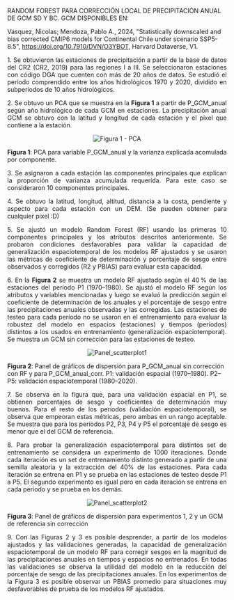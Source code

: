 RANDOM FOREST PARA CORRECCIÓN LOCAL DE PRECIPITACIÓN ANUAL DE GCM SD Y BC. GCM DISPONIBLES EN:

Vasquez, Nicolas; Mendoza, Pablo A., 2024, "Statistically downscaled and bias corrected CMIP6 models for Continental Chile under scenario SSP5-8.5", https://doi.org/10.7910/DVN/O3YBOT, Harvard Dataverse, V1.

<p align="justify">
1. Se obtuvieron las estaciones de precipitación a partir de la base de datos del CR2 (CR2, 2019) para las regiones I a III. Se seleccionaron estaciones con código DGA que cuenten con más de 20 años de datos.  
Se estudió el período comprendido entre los años hidrológicos 1970 y 2020, dividido en subperíodos de 10 años hidrológicos.
</p>

<p align="justify">
2. Se obtuvo un PCA que se muestra en la <strong>Figura 1</strong> a partir de P_GCM_anual según año hidrológico de cada GCM en estaciones. La precipitación anual GCM se obtuvo con la latitud y longitud de cada estación y el píxel que contiene a la estación.
</p>

<div align="center">
  <img src="https://raw.githubusercontent.com/FelipeRivas5492/RF_corrPP/main/PCA.png" alt="Figura 1 - PCA">
</div>
<p><strong>Figura 1</strong>: PCA para variable P_GCM_anual y la varianza explicada acomulada por componente.</p>

<p align="justify">
3. Se asignaron a cada estación las componentes principales que explican la proporción de varianza acumulada requerida. Para este caso se consideraron 10 componentes principales.
</p>

<p align="justify">
4. Se obtuvo la latitud, longitud, altitud, distancia a la costa, pendiente y aspecto para cada estación con un DEM. (Se pueden obtener para cualquier pixel :D)
</p>

<p align="justify">
5. Se ajustó un modelo Random Forest (RF) usando las primeras 10 componentes principales y los atributos descritos anteriormente. Se probaron condiciones desfavorables para validar la capacidad de generalización espaciotemporal de los modelos RF ajustados y se usaron las métricas de coeficiente de determinación y porcentaje de sesgo entre observados y corregidos (R2 y PBIAS) para evaluar esta capacidad.
</p>

<p align="justify">
6. En la <strong>Figura 2</strong> se muestra un modelo RF ajustado según el 40 % de las estaciones del período P1 (1970–1980). Se ajustó el modelo RF según los atributos y variables mencionadas y luego se evaluó la predicción según el coeficiente de determinación de los anuales y el porcentaje de sesgo entre las precipitaciones anuales observadas y las corregidas. Las estaciones de testeo para cada período no se usaron en el entrenamiento para evaluar la robustez del modelo en espacios (estaciones) y tiempos (períodos) distintos a los usados en entrenamiento (generalización espaciotemporal). Se muestra un GCM sin corrección para las estaciones de testeo.
</p>

<div align="center">
  <img src="https://raw.githubusercontent.com/FelipeRivas5492/RF_corrPP/main/PANEL_SCATTERPLOT1.png" alt="Panel_scatterplot1">
</div>
<p><strong>Figura 2</strong>: Panel de gráficos de dispersión para P_GCM_anual sin corrección con RF y para P_GCM_anual_corr. P1: validación espacial (1970–1980). P2–P5: validación espaciotemporal (1980–2020).</p>

<p align="justify">
7. Se observa en la figura que, para una validación espacial en P1, se obtienen porcentajes de sesgo y coeficientes de determinación muy buenos. Para el resto de los períodos (validación espaciotemporal), se observa que empeoran estas métricas, pero ambas en un rango aceptable. Se muestra que para los períodos P2, P3, P4 y P5 el porcentaje de sesgo es menor que el del GCM de referencia.
</p>

<p align="justify">
8. Para probar la generalización espaciotemporal para distintos set de entrenamiento se considera un experimento de 1000 iteraciones. Donde cada iteración es un set de entrenamiento distinto generado a partir de una semilla aleatoria y la extracción del 40% de las estaciones. Para cada iteración se entrena en P1 y se prueba en las estaciones de testeo desde P1 a P5. El segundo experimento es igual pero en cada iteración se entrena en cada periodo y se prueba en los demás.
</p>

<div align="center">
  <img src="https://raw.githubusercontent.com/FelipeRivas5492/RF_corrPP/main/PANEL_SCATTERPLOT2.png" alt="Panel_scatterplot2">
</div>
<p><strong>Figura 3</strong>: Panel de gráficos de dispersión para experimentos 1, 2 y un GCM de referencia sin corrección</p>

<p align="justify">
9. Con las Figuras 2 y 3 es posible desprender, a partir de los modelos ajustados y las validaciones generadas, la capacidad de generalización espaciotemporal de un modelo RF para corregir sesgos en la magnitud de las precipitaciones anuales en tiempos y espacios no entrenados. En todas las validaciones se observa la utilidad del modelo en la reducción del porcentaje de sesgo de las precipitaciones anuales. En los experimentos de la Figura 3 es posible observar un PBIAS promedio para situaciones muy desfavorables de prueba de los modelos RF ajustados.
</p>

